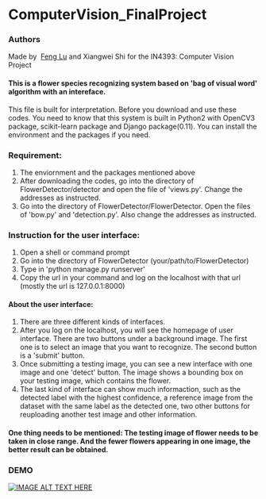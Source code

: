 # ComputerVision_FinalProject

### Authors
Made by  [Feng Lu](https://github.com/fredericklu) and Xiangwei Shi for the IN4393: Computer Vision Project

#### This is a flower species recognizing system based on 'bag of visual word' algorithm with an intereface.
This file is built for interpretation.
Before you download and use these codes. You need to know that this system is built in Python2 with OpenCV3 package, scikit-learn package and Django package(0.11).
You can install the environment and the packages if you need.

### Requirement:

1. The enviornment and the packages mentioned above
2. After downloading the codes, go into the directory of FlowerDetector/detector and open the file of 'views.py'. Change the addresses as instructed.
3. Go into the directory of FlowerDetector/FlowerDetector. Open the files of 'bow.py' and 'detection.py'. Also change the addresses as instructed.

### Instruction for the user interface:

1. Open a shell or command prompt
2. Go into the directory of FlowerDetector (your/path/to/FlowerDetector)
3. Type in 'python manage.py runserver'
4. Copy the url in your command and log on the localhost with that url (mostly the url is 127.0.0.1:8000)

#### About the user interface:
1. There are three different kinds of interfaces.
2. After you log on the localhost, you will see the homepage of user interface. There are two buttons under a background image. The first one is to select an image that you want to recognize. The second button is a 'submit' button.
3. Once submitting a testing image, you can see a new interface with one image and one 'detect' button. The image shows a bounding box on your testing image, which contains the flower.
4. The last kind of interface can show much informaction, such as the detected label with the highest confidence, a reference image from the dataset with the same label as the detected one, two other buttons for reuploading another test image and other information.

#### One thing needs to be mentioned: The testing image of flower needs to be taken in close range. And the fewer flowers appearing in one image, the better result can be obtained.

### DEMO 
[![IMAGE ALT TEXT HERE](https://img.youtube.com/vi/t9dBP9JV2Jk/0.jpg)](https://www.youtube.com/watch?v=t9dBP9JV2Jk)
